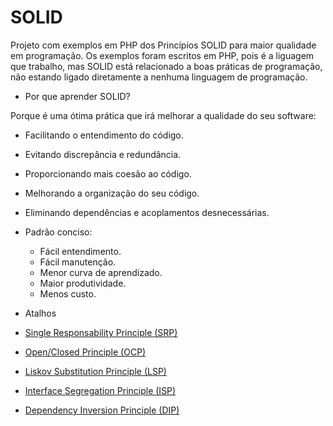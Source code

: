 SOLID
=====

Projeto com exemplos em PHP dos Princípios SOLID para maior qualidade em programação. Os exemplos foram escritos em PHP, 
pois é a liguagem que trabalho, mas SOLID está relacionado a boas práticas de programação, não estando ligado 
diretamente a nenhuma linguagem de programação.


* Por que aprender SOLID?

Porque é uma ótima prática que irá melhorar a qualidade do seu software:

* Facilitando o entendimento do código.
* Evitando discrepância e redundância.
* Proporcionando mais coesão ao código.
* Melhorando a organização do seu código.
* Eliminando dependências e acoplamentos desnecessárias.
* Padrão conciso:
  * Fácil entendimento. 
  * Fácil manutenção.
  * Menor curva de aprendizado.
  * Maior produtividade.
  * Menos custo.

* Atalhos 

* [Single Responsability Principle (SRP)](src/GSoares/SOLID/SingleResponsability)
* [Open/Closed Principle (OCP)](src/GSoares/SOLID/OpenClosed)
* [Liskov Substitution Principle (LSP)](src/GSoares/SOLID/LiskovSubstitution)
* [Interface Segregation Principle (ISP)](src/GSoares/SOLID/InterfaceSegregation)
* [Dependency Inversion Principle (DIP)](src/GSoares/SOLID/DependencyInversion)
